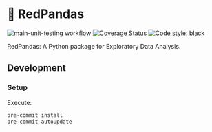 # 🐼 RedPandas

![main-unit-testing workflow](https://github.com/adocquin/redpandas/actions/workflows/main-unit-testing.yaml/badge.svg)
[![Coverage Status](https://coveralls.io/repos/github/adocquin/redpandas/badge.svg)](https://coveralls.io/github/adocquin/redpandas)
[![Code style: black](https://img.shields.io/badge/code%20style-black-000000.svg)](https://github.com/psf/black)

RedPandas: A Python package for Exploratory Data Analysis.

## Development

### Setup

Execute:

```bash
pre-commit install
pre-commit autoupdate
```
